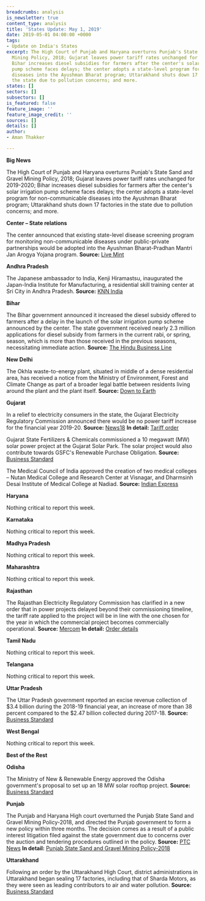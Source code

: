 ```yaml
---
breadcrumbs: analysis
is_newsletter: true
content_type: analysis
title: 'States Update: May 1, 2019'
date: 2019-05-01 04:00:00 +0000
tags:
- Update on India's States
excerpt: The High Court of Punjab and Haryana overturns Punjab's State Sand and Gravel
  Mining Policy, 2018; Gujarat leaves power tariff rates unchanged for 2019-2020;
  Bihar increases diesel subsidies for farmers after the center's solar irrigation
  pump scheme faces delays; the center adopts a state-level program for non-communicable
  diseases into the Ayushman Bharat program; Uttarakhand shuts down 17 factories in
  the state due to pollution concerns; and more.
states: []
sectors: []
subsectors: []
is_featured: false
feature_image: ''
feature_image_credit: ''
sources: []
details: []
author:
- Aman Thakker

---
```

**Big News**

The High Court of Punjab and Haryana overturns Punjab's State Sand and Gravel Mining Policy, 2018; Gujarat leaves power tariff rates unchanged for 2019-2020; Bihar increases diesel subsidies for farmers after the center's solar irrigation pump scheme faces delays; the center adopts a state-level program for non-communicable diseases into the Ayushman Bharat program; Uttarakhand shuts down 17 factories in the state due to pollution concerns; and more.

**Center – State relations**

The center announced that existing state-level disease screening program for monitoring non-communicable diseases under public-private partnerships would be adopted into the Ayushman Bharat-Pradhan Mantri Jan Arogya Yojana program. **Source:** [Live Mint](https://www.livemint.com/politics/policy/govt-adopts-state-level-ppp-program-for-screening-ncds-under-ayushman-bharat-1556014255751.html)

**Andhra Pradesh**

The Japanese ambassador to India, Kenji Hiramastsu, inaugurated the Japan-India Institute for Manufacturing, a residential skill training center at Sri City in Andhra Pradesh. **Source:** [KNN India](https://knnindia.co.in/news/newsdetails/state/japan-india-institute-for-manufacturing-launched-aims-to-train-indian-youths-in-manufacturing-soft-skills)

**Bihar**

The Bihar government announced it increased the diesel subsidy offered to farmers after a delay in the launch of the solar irrigation pump scheme announced by the center. The state government received nearly 2.3 million applications for diesel subsidy from farmers in the current rabi, or spring, season, which is more than those received in the previous seasons, necessitating immediate action. **Source:** [The Hindu Business Line](https://www.thehindubusinessline.com/todays-paper/tp-news/article26937965.ece)

**New Delhi**

The Okhla waste-to-energy plant, situated in middle of a dense residential area, has received a notice from the Ministry of Environment, Forest and Climate Change as part of a broader legal battle between residents living around the plant and the plant itself. **Source:** [Down to Earth](https://www.downtoearth.org.in/news/waste/okhla-waste-energy-plant-gets-show-cause-notice-64108)

**Gujarat**

In a relief to electricity consumers in the state, the Gujarat Electricity Regulatory Commission announced there would be no power tariff increase for the financial year 2019-20. **Source:** [News18](https://www.news18.com/news/india/relief-for-consumers-no-hike-in-power-tariff-in-gujarat-for-2019-20-2117519.html) **In detail:** [Tariff order](http://www.gercin.org/uploaded/document/ac2c696e-6173-4980-ad45-8a078f052eed.pdf)

Gujarat State Fertilizers & Chemicals commissioned a 10 megawatt (MW) solar power project at the Gujarat Solar Park. The solar project would also contribute towards GSFC's Renewable Purchase Obligation. **Source:** [Business Standard](https://www.business-standard.com/article/news-cm/gujarat-state-fertilizers-chemicals-commissions-10-mw-solar-power-project-119042600315_1.html)

The Medical Council of India approved the creation of two medical colleges – Nutan Medical College and Research Center at Visnagar, and Dharmsinh Desai Institute of Medical College at Nadiad. **Source:** [Indian Express](https://indianexpress.com/article/education/gujarat-mci-nod-for-two-medical-colleges-now-4450-mbbs-seats-up-for-grabs-5697179/)

**Haryana**

Nothing critical to report this week.

**Karnataka**

Nothing critical to report this week.

**Madhya Pradesh**

Nothing critical to report this week.

**Maharashtra**

Nothing critical to report this week.

**Rajasthan**

The Rajasthan Electricity Regulatory Commission has clarified in a new order that in power projects delayed beyond their commissioning timeline, the tariff rate applied to the project will be in line with the one chosen for the year in which the commercial project becomes commercially operational. **Source:** [Mercom](https://mercomindia.com/tariff-commissioning-delayed-solar-rerc/) **In detail:** [Order details](http://rerc.rajasthan.gov.in/Orders/Order546.pdf)

**Tamil Nadu**

Nothing critical to report this week.

**Telangana**

Nothing critical to report this week.

**Uttar Pradesh**

The Uttar Pradesh government reported an excise revenue collection of $3.4 billion during the 2018-19 financial year, an increase of more than 38 percent compared to the $2.47 billion collected during 2017-18. **Source:** [Business Standard](https://www.business-standard.com/article/economy-policy/up-excise-revenue-up-38-to-rs-24-000-cr-on-clampdown-on-liquor-cartels-119042200802_1.html)

**West Bengal**

Nothing critical to report this week.

**Best of the Rest**

**Odisha**

The Ministry of New & Renewable Energy approved the Odisha government's proposal to set up an 18 MW solar rooftop project. **Source:** [Business Standard](https://www.business-standard.com/article/economy-policy/ministry-of-new-renewable-energy-okays-18-mw-solar-rooftop-plan-in-odisha-119042501048_1.html)

**Punjab**

The Punjab and Haryana High court overturned the Punjab State Sand and Gravel Mining Policy-2018, and directed the Punjab government to form a new policy within three months. The decision comes as a result of a public interest litigation filed against the state government due to concerns over the auction and tendering procedures outlined in the policy. **Source:** [PTC News](https://www.ptcnews.tv/punjab-haryana-high-court-scraps-mining-policy-punjab/) **In detail:** [Punjab State Sand and Gravel Mining Policy-2018](https://punjabxp.com/wp-content/uploads/punjab-state-sand-and-gravel-mining-policy-2018.pdf)

**Uttarakhand**

Following an order by the Uttarakhand High Court, district administrations in Uttarakhand began sealing 17 factories, including that of Sharda Motors, as they were seen as leading contributors to air and water pollution. **Source:** [Business Standard](https://www.business-standard.com/article/economy-policy/17-factories-in-uttarakhand-asked-to-shut-over-pollution-jobs-at-stake-119042601271_1.html)
